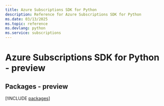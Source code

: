 ```yaml
---
title: Azure Subscriptions SDK for Python
description: Reference for Azure Subscriptions SDK for Python
ms.date: 03/13/2025
ms.topic: reference
ms.devlang: python
ms.service: subscriptions
---
```

# Azure Subscriptions SDK for Python - preview
## Packages - preview
[!INCLUDE [packages](subscriptions-index.md)]